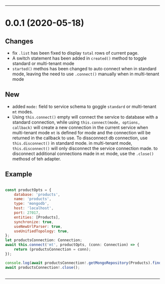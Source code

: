 
--------------------------------------------------
<a name="0.0.1"></a>
# 0.0.1 (2020-05-18)

## Changes
- fix `.list` has been fixed to display `total` rows of current page.
- A switch statement has been added in `created()` method to toggle standard or multi-tenant mode
- `started()` methos has been changed to auto connect when in standard mode, leaving the need to use `.connect()` manually when in multi-tenant mode

## New
- added `mode:` field to service schema to goggle `standard` or multi-tenant `mt` modes. 
- Using `this.connect()` empty will connect the service to database with a standard connection, while using `this.connect(mode, options, callback)` will create a new connection in the current service when multi-tenant mode `mt` is defined for mode and the connection will be returned in the callback to use. To dissconnect db connection, use `this.disconnect()` in standard mode. in multi-tenant mode, `this.disconnect()` will only disconnect the service connection made. to disconnect additional connections made in `mt` mode, use the `.close()` methosd of teh adapter.

## Example

```js

const productOpts = {
    database: 'products',
    name: 'products',
    type: 'mongodb',
    host: 'localhost',
    port: 27017,
    entities: [Products],
    synchronize: true,
    useNewUrlParser: true,
    useUnifiedTopology: true,
};
let productsConnection: Connection;
await this.connect('mt', productOpts, (conn: Connection) => {
    return (productsConnection = conn);
});

console.log(await productsConnection!.getMongoRepository(Products).find());
await productsConnection!.close();
        
```

--------------------------------------------------
